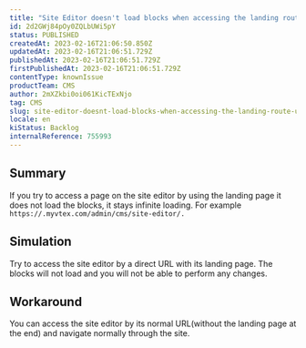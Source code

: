 ```yaml
---
title: "Site Editor doesn't load blocks when accessing the landing route URL"
id: 2d2GWj84pOy0ZQLbUWi5pY
status: PUBLISHED
createdAt: 2023-02-16T21:06:50.850Z
updatedAt: 2023-02-16T21:06:51.729Z
publishedAt: 2023-02-16T21:06:51.729Z
firstPublishedAt: 2023-02-16T21:06:51.729Z
contentType: knownIssue
productTeam: CMS
author: 2mXZkbi0oi061KicTExNjo
tag: CMS
slug: site-editor-doesnt-load-blocks-when-accessing-the-landing-route-url
locale: en
kiStatus: Backlog
internalReference: 755993
---
```


## Summary


If you try to access a page on the site editor by using the landing page it does not load the blocks, it stays infinite loading. For example `https://.myvtex.com/admin/cms/site-editor/.`


##

## Simulation


Try to access the site editor by a direct URL with its landing page. The blocks will not load and you will not be able to perform any changes.


##

## Workaround


You can access the site editor by its normal URL(without the landing page at the end) and navigate normally through the site.





